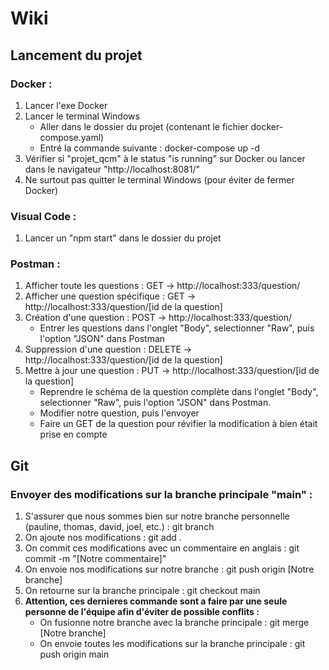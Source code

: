 # Wiki

## Lancement du projet

### Docker : 
1. Lancer l'exe Docker
2. Lancer le terminal Windows
    * Aller dans le dossier du projet (contenant le fichier docker-compose.yaml)
    * Entré la commande suivante : docker-compose up -d
3. Vérifier si "projet_qcm" à le status "is running" sur Docker ou lancer dans le navigateur "http://localhost:8081/"
4. Ne surtout pas quitter le terminal Windows (pour éviter de fermer Docker)

### Visual Code : 
1. Lancer un "npm start" dans le dossier du projet

### Postman : 
1. Afficher toute les questions : GET -> http://localhost:333/question/
2. Afficher une question spécifique : GET -> http://localhost:333/question/[id de la question]
3. Création d'une question : POST -> http://localhost:333/question/
    * Entrer les questions dans l'onglet "Body", selectionner "Raw", puis l'option "JSON" dans Postman
4. Suppression d'une question : DELETE -> http://localhost:333/question/[id de la question]
5. Mettre à jour une question : PUT -> http://localhost:333/question/[id de la question]
    * Reprendre le schéma de la question complète dans l'onglet "Body", selectionner "Raw", puis l'option "JSON" dans Postman.
    * Modifier notre question, puis l'envoyer
    * Faire un GET de la question pour révifier la modification à bien était prise en compte

## Git
### Envoyer des modifications sur la branche principale "main" :
1. S'assurer que nous sommes bien sur notre branche personnelle (pauline, thomas, david, joel, etc.) : git branch
2. On ajoute nos modifications : git add .
3. On commit ces modifications avec un commentaire en anglais : git commit -m "[Notre commentaire]"
4. On envoie nos modifications sur notre branche : git push origin [Notre branche]
5. On retourne sur la branche principale : git checkout main
6. **Attention, ces dernieres commande sont a faire par une seule personne de l'équipe afin d'éviter de possible conflits :**
    * On fusionne notre branche avec la branche principale : git merge [Notre branche]
    * On envoie toutes les modifications sur la branche principale : git push origin main